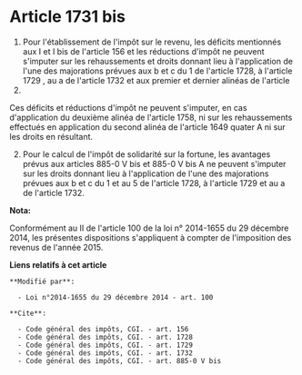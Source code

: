 # Article 1731 bis

1. Pour l'établissement de l'impôt sur le revenu, les déficits mentionnés aux I et I bis de l'article 156 et les réductions
d'impôt ne peuvent s'imputer sur les rehaussements et droits donnant lieu à l'application de l'une des majorations prévues
aux b et c du 1 de l'article 1728, à l'article 1729 , au a de l'article 1732 et aux premier et dernier alinéas de l'article
1758.

Ces déficits et réductions d'impôt ne peuvent s'imputer, en cas d'application du deuxième alinéa de l'article 1758, ni sur
les rehaussements effectués en application du second alinéa de l'article 1649 quater A ni sur les droits en résultant. 

2. Pour le calcul de l'impôt de solidarité sur la fortune, les avantages prévus aux articles 885-0 V bis et 885-0 V bis A ne
peuvent s'imputer sur les droits donnant lieu à l'application de l'une des majorations prévues aux b et c du 1 et au 5 de
l'article 1728, à l'article 1729 et au a de l'article 1732.

**Nota:**

Conformément au II de l'article 100 de la loi n° 2014-1655 du 29 décembre 2014, les présentes dispositions s'appliquent à
compter de l'imposition des revenus de l'année 2015.

**Liens relatifs à cet article**

	**Modifié par**:

	  - Loi n°2014-1655 du 29 décembre 2014 - art. 100

	**Cite**:

	  - Code général des impôts, CGI. - art. 156
	  - Code général des impôts, CGI. - art. 1728
	  - Code général des impôts, CGI. - art. 1729
	  - Code général des impôts, CGI. - art. 1732
	  - Code général des impôts, CGI. - art. 885-0 V bis
